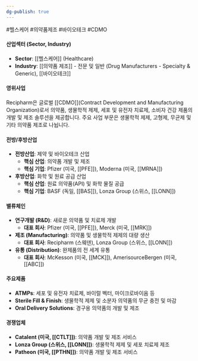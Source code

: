 ```yaml
---
dg-publish: true
---
```

#헬스케어 #의약품제조 #바이오테크 #CDMO

#### 산업섹터 (Sector, Industry)

- **Sector**: [[헬스케어]] (Healthcare)
- **Industry**: [[의약품 제조]] - 전문 및 일반 (Drug Manufacturers - Specialty & Generic), [[바이오테크]]

#### 영위사업

Recipharm은 글로벌 [[CDMO]](Contract Development and Manufacturing Organization)로서 의약품, 생물학적 제제, 세포 및 유전자 치료제, 소비자 건강 제품의 개발 및 제조 솔루션을 제공합니다. 주요 사업 부문은 생물학적 제제, 고형제, 무균제 및 기타 의약품 제조로 나뉩니다.

#### 전방/후방산업

- **전방산업**: 제약 및 바이오테크 산업
    - **핵심 산업**: 의약품 개발 및 제조
    - **핵심 기업**: Pfizer (미국, [[PFE]]), Moderna (미국, [[MRNA]])
- **후방산업**: 화학 및 원료 공급 산업
    - **핵심 산업**: 원료 의약품(API) 및 화학 물질 공급
    - **핵심 기업**: BASF (독일, [[BAS]]), Lonza Group (스위스, [[LONN]])

#### 밸류체인

- **연구개발 (R&D)**: 새로운 의약품 및 치료제 개발
    - **대표 회사**: Pfizer (미국, [[PFE]]), Merck (미국, [[MRK]])
- **제조 (Manufacturing)**: 의약품 및 생물학적 제제의 대량 생산
    - **대표 회사**: Recipharm (스웨덴), Lonza Group (스위스, [[LONN]])
- **유통 (Distribution)**: 완제품의 전 세계 유통
    - **대표 회사**: McKesson (미국, [[MCK]]), AmerisourceBergen (미국, [[ABC]])

#### 주요제품

- **ATMPs**: 세포 및 유전자 치료제, 바이럴 벡터, 마이크로바이옴 등
- **Sterile Fill & Finish**: 생물학적 제제 및 소분자 의약품의 무균 충전 및 마감
- **Oral Delivery Solutions**: 경구용 의약품의 개발 및 제조
#### 경쟁업체

- **Catalent (미국, [[CTLT]])**: 의약품 개발 및 제조 서비스
- **Lonza Group (스위스, [[LONN]])**: 생물학적 제제 및 세포 치료제 제조
- **Patheon (미국, [[PTHN]])**: 의약품 개발 및 제조 서비스